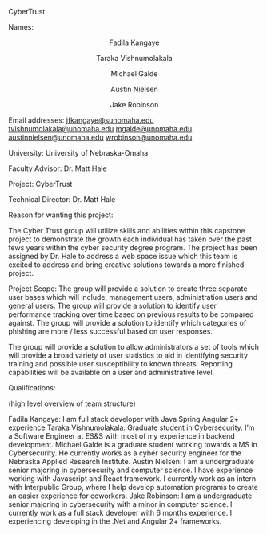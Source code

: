 CyberTrust

Names:                        <p align="center">Fadila Kangaye</p>
                              <p style="text-align: center;">Taraka Vishnumolakala</p>
                              <p style="text-align: center;">Michael Galde</p>
                              <p style="text-align: center;">Austin Nielsen</p>
                              <p style="text-align: center;">Jake Robinson</p>

Email addresses:  	        	jfkangaye@sunomaha.edu
                              tvishnumolakala@unomaha.edu
                              mgalde@unomaha.edu
                              austinnielsen@unomaha.edu
                              wrobinson@unomaha.edu


University:                   University of Nebraska-Omaha

Faculty Advisor:              Dr. Matt Hale

Project:                      CyberTrust

Technical Director:           Dr. Matt Hale

Reason for wanting this project:

The Cyber Trust group will utilize skills and abilities within this capstone project to demonstrate the growth each individual has taken over the past fews years within the cyber security degree program. The project has been assigned by Dr. Hale to address a web space issue which this team is excited to address and bring creative solutions towards a more finished project.

Project Scope:
The group will provide a solution to create three separate user bases which will include, management users, administration users and general users.
The group will provide a solution to identify user performance tracking over time based on previous results to be compared against.
The group will provide a solution to identify which categories of phishing are more / less successful based on user responses.

The group will provide a solution to allow administrators a set of tools which will provide a broad variety of user statistics to aid in identifying security training and possible user susceptibility to known threats.  Reporting capabilities will be available on a user and administrative level.

Qualifications:

(high level overview of team structure)

Fadila Kangaye: I am full stack developer with Java Spring Angular 2+ experience
Taraka Vishnumolakala: Graduate student in Cybersecurity. I’m a Software Engineer at ES&S with most of my experience in backend development.
Michael Galde is a graduate student working towards a MS in Cybersecurity. He currently works as a cyber security engineer for the Nebraska Applied Research Institute.
Austin Nielsen: I am a undergraduate senior majoring in cybersecurity and computer science.  I have experience working with Javascript and React framework.  I currently work as an intern with Interpublic Group, where I help develop automation programs to create an easier experience for coworkers.
Jake Robinson: I am a undergraduate senior majoring in cybersecurity with a minor in computer science.  I currently work as a full stack developer with 6 months experience.  I experiencing developing in the .Net and Angular 2+ frameworks.
